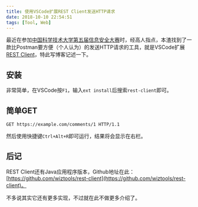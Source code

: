 ```yaml
---
title: 使用VSCode扩展REST Client发送HTTP请求
date: 2018-10-10 22:54:51
tags: [Tool, Web]
---
```


最近在参加[中国科学技术大学第五届信息安全大赛](https://hack.lug.ustc.edu.cn/)时，经高人指点，本渣找到了一款比Postman要方便（个人认为）的发送HTTP请求的工具，就是VSCode扩展[REST Client](https://marketplace.visualstudio.com/items?itemName=humao.rest-client)，特此写博客记述一下。

## 安装
非常简单，在VSCode按`F1`，输入`ext install`后搜索`rest-client`即可。

## 简单GET
```
GET https://example.com/comments/1 HTTP/1.1
```

然后使用快捷键`Ctrl+Alt+R`即可运行，结果将会显示在右栏。

## 后记
REST Client还有Java应用程序版本，Github地址在此：[https://github.com/wiztools/rest-client](https://github.com/wiztools/rest-client)。

不多说其实它还有更多实现，不过就在此不做更多介绍了。